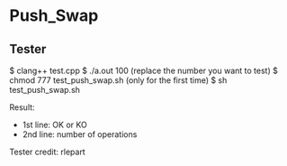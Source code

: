 # Push_Swap

## Tester

$ clang++ test.cpp 
$ ./a.out 100 (replace the number you want to test)
$ chmod 777 test_push_swap.sh (only for the first time)
$ sh test_push_swap.sh

Result:
- 1st line: OK or KO
- 2nd line: number of operations

Tester credit: rlepart